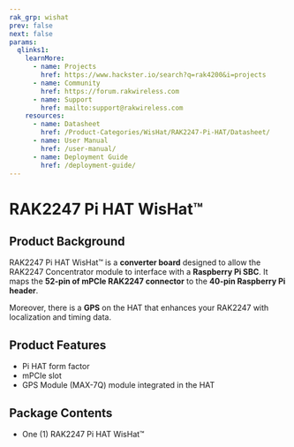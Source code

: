 ```yaml
---
rak_grp: wishat
prev: false
next: false
params:
  qlinks1:
    learnMore:
      - name: Projects
        href: https://www.hackster.io/search?q=rak4200&i=projects
      - name: Community
        href: https://forum.rakwireless.com
      - name: Support
        href: mailto:support@rakwireless.com
    resources:
      - name: Datasheet
        href: /Product-Categories/WisHat/RAK2247-Pi-HAT/Datasheet/
      - name: User Manual
        href: /user-manual/
      - name: Deployment Guide
        href: /deployment-guide/
---
```



# RAK2247 Pi HAT WisHat™

## Product Background

RAK2247 Pi HAT WisHat™ is a **converter board** designed to allow the RAK2247 Concentrator module to interface with a **Raspberry Pi SBC**. It maps the **52-pin of mPCIe RAK2247 connector** to the **40-pin Raspberry Pi header**.

Moreover, there is a **GPS** on the HAT that enhances your RAK2247 with localization and timing data.

<rk-btn
  src="/Product-Categories/WisHat/RAK2247-Pi-HAT/Datasheet/"
  label="Get Started with RAK2247 Pi HAT WisHat™"
/>

<rk-quick-links :params="$page.frontmatter.params.qlinks1" />

## Product Features

- Pi HAT form factor
- mPCIe slot
- GPS Module (MAX-7Q) module integrated in the HAT

## Package Contents

- One (1) RAK2247 Pi HAT WisHat™

<!---

<rk-btn
  src="https://store.rakwireless.com/products/rak2247-lpwan-gateway-concentrator-module"
  label="Buy a RAK2247 Pi HAT WisHat™"
  _blank
/>

--->